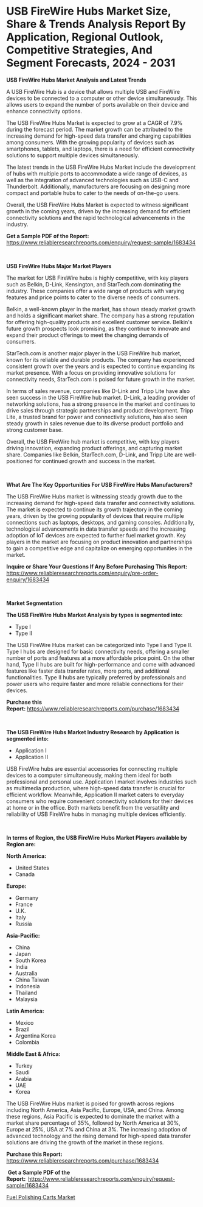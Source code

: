 <p><h1>USB FireWire Hubs Market Size, Share & Trends Analysis Report By Application, Regional Outlook, Competitive Strategies, And Segment Forecasts, 2024 - 2031</h1></p><p><strong>USB FireWire Hubs Market Analysis and Latest Trends</strong></p>
<p><p>A USB FireWire Hub is a device that allows multiple USB and FireWire devices to be connected to a computer or other device simultaneously. This allows users to expand the number of ports available on their device and enhance connectivity options.</p><p>The USB FireWire Hubs Market is expected to grow at a CAGR of 7.9% during the forecast period. The market growth can be attributed to the increasing demand for high-speed data transfer and charging capabilities among consumers. With the growing popularity of devices such as smartphones, tablets, and laptops, there is a need for efficient connectivity solutions to support multiple devices simultaneously.</p><p>The latest trends in the USB FireWire Hubs Market include the development of hubs with multiple ports to accommodate a wide range of devices, as well as the integration of advanced technologies such as USB-C and Thunderbolt. Additionally, manufacturers are focusing on designing more compact and portable hubs to cater to the needs of on-the-go users.</p><p>Overall, the USB FireWire Hubs Market is expected to witness significant growth in the coming years, driven by the increasing demand for efficient connectivity solutions and the rapid technological advancements in the industry.</p></p>
<p><strong>Get a Sample PDF of the Report:&nbsp;</strong> <a href="https://www.reliableresearchreports.com/enquiry/request-sample/1683434">https://www.reliableresearchreports.com/enquiry/request-sample/1683434</a></p>
<p>&nbsp;</p>
<p><strong>USB FireWire Hubs Major Market Players</strong></p>
<p><p>The market for USB FireWire hubs is highly competitive, with key players such as Belkin, D-Link, Kensington, and StarTech.com dominating the industry. These companies offer a wide range of products with varying features and price points to cater to the diverse needs of consumers.</p><p>Belkin, a well-known player in the market, has shown steady market growth and holds a significant market share. The company has a strong reputation for offering high-quality products and excellent customer service. Belkin's future growth prospects look promising, as they continue to innovate and expand their product offerings to meet the changing demands of consumers.</p><p>StarTech.com is another major player in the USB FireWire hub market, known for its reliable and durable products. The company has experienced consistent growth over the years and is expected to continue expanding its market presence. With a focus on providing innovative solutions for connectivity needs, StarTech.com is poised for future growth in the market.</p><p>In terms of sales revenue, companies like D-Link and Tripp Lite have also seen success in the USB FireWire hub market. D-Link, a leading provider of networking solutions, has a strong presence in the market and continues to drive sales through strategic partnerships and product development. Tripp Lite, a trusted brand for power and connectivity solutions, has also seen steady growth in sales revenue due to its diverse product portfolio and strong customer base.</p><p>Overall, the USB FireWire hub market is competitive, with key players driving innovation, expanding product offerings, and capturing market share. Companies like Belkin, StarTech.com, D-Link, and Tripp Lite are well-positioned for continued growth and success in the market.</p></p>
<p>&nbsp;</p>
<p><strong>What Are The Key Opportunities For USB FireWire Hubs Manufacturers?</strong></p>
<p><p>The USB FireWire Hubs market is witnessing steady growth due to the increasing demand for high-speed data transfer and connectivity solutions. The market is expected to continue its growth trajectory in the coming years, driven by the growing popularity of devices that require multiple connections such as laptops, desktops, and gaming consoles. Additionally, technological advancements in data transfer speeds and the increasing adoption of IoT devices are expected to further fuel market growth. Key players in the market are focusing on product innovation and partnerships to gain a competitive edge and capitalize on emerging opportunities in the market.</p></p>
<p><strong>Inquire or Share Your Questions If Any Before Purchasing This Report:</strong> <a href="https://www.reliableresearchreports.com/enquiry/pre-order-enquiry/1683434">https://www.reliableresearchreports.com/enquiry/pre-order-enquiry/1683434</a></p>
<p>&nbsp;</p>
<p><strong>Market Segmentation</strong></p>
<p><strong>The USB FireWire Hubs Market Analysis by types is segmented into:</strong></p>
<p><ul><li>Type I</li><li>Type II</li></ul></p>
<p><p>The USB FireWire Hubs market can be categorized into Type I and Type II. Type I hubs are designed for basic connectivity needs, offering a smaller number of ports and features at a more affordable price point. On the other hand, Type II hubs are built for high-performance and come with advanced features like faster data transfer rates, more ports, and additional functionalities. Type II hubs are typically preferred by professionals and power users who require faster and more reliable connections for their devices.</p></p>
<p><strong>Purchase this Report:&nbsp;</strong><a href="https://www.reliableresearchreports.com/purchase/1683434">https://www.reliableresearchreports.com/purchase/1683434</a></p>
<p>&nbsp;</p>
<p><strong>The USB FireWire Hubs Market Industry Research by Application is segmented into:</strong></p>
<p><ul><li>Application I</li><li>Application II</li></ul></p>
<p><p>USB FireWire hubs are essential accessories for connecting multiple devices to a computer simultaneously, making them ideal for both professional and personal use. Application I market involves industries such as multimedia production, where high-speed data transfer is crucial for efficient workflow. Meanwhile, Application II market caters to everyday consumers who require convenient connectivity solutions for their devices at home or in the office. Both markets benefit from the versatility and reliability of USB FireWire hubs in managing multiple devices efficiently.</p></p>
<p>&nbsp;</p>
<p><strong>In terms of Region, the USB FireWire Hubs Market Players available by Region are:</strong></p>
<p>
    <p> <strong> North America: </strong>
        <ul>
            <li>United States</li>
            <li>Canada</li>
        </ul>
        </p> 
    <p> <strong> Europe: </strong>
        <ul>
            <li>Germany</li>
            <li>France</li>
            <li>U.K.</li>
            <li>Italy</li>
            <li>Russia</li>
        </ul>
        </p> 
    <p> <strong> Asia-Pacific: </strong>
        <ul>
            <li>China</li>
            <li>Japan</li>
            <li>South Korea</li>
            <li>India</li>
            <li>Australia</li>
            <li>China Taiwan</li>
            <li>Indonesia</li>
            <li>Thailand</li>
            <li>Malaysia</li>
        </ul>
        </p> 
    <p> <strong> Latin America: </strong>
        <ul>
            <li>Mexico</li>
            <li>Brazil</li>
            <li>Argentina Korea</li>
            <li>Colombia</li>
        </ul>
        </p> 
    <p> <strong> Middle East & Africa: </strong>
        <ul>
            <li>Turkey</li>
            <li>Saudi</li>
            <li>Arabia</li>
            <li>UAE</li>
            <li>Korea</li>
        </ul>
    </p>
    </p>
<p><p>The USB FireWire Hubs market is poised for growth across regions including North America, Asia Pacific, Europe, USA, and China. Among these regions, Asia Pacific is expected to dominate the market with a market share percentage of 35%, followed by North America at 30%, Europe at 25%, USA at 7% and China at 3%. The increasing adoption of advanced technology and the rising demand for high-speed data transfer solutions are driving the growth of the market in these regions.</p></p>
<p><strong>Purchase this Report: </strong><a href="https://www.reliableresearchreports.com/purchase/1683434">https://www.reliableresearchreports.com/purchase/1683434</a></p>
<p>&nbsp;<strong>Get a Sample PDF of the Report:&nbsp;&nbsp;</strong><a href="https://www.reliableresearchreports.com/enquiry/request-sample/1683434">https://www.reliableresearchreports.com/enquiry/request-sample/1683434</a></p>
<p><strong></strong></p>
<p><p><a href="https://github.com/redneck06/Market-Research-Report-List-2/blob/main/fuel-polishing-carts-market.md">Fuel Polishing Carts Market</a></p></p>